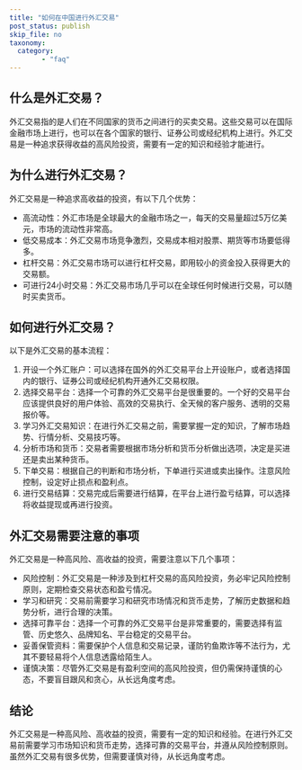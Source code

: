 ```yaml
---
title: "如何在中国进行外汇交易"
post_status: publish
skip_file: no
taxonomy:
  category:
        - "faq"
---
```


## 什么是外汇交易？

外汇交易指的是人们在不同国家的货币之间进行的买卖交易。这些交易可以在国际金融市场上进行，也可以在各个国家的银行、证券公司或经纪机构上进行。外汇交易是一种追求获得收益的高风险投资，需要有一定的知识和经验才能进行。

## 为什么进行外汇交易？

外汇交易是一种追求高收益的投资，有以下几个优势：

- 高流动性：外汇市场是全球最大的金融市场之一，每天的交易量超过5万亿美元，市场的流动性非常高。
- 低交易成本：外汇交易市场竞争激烈，交易成本相对股票、期货等市场要低得多。
- 杠杆交易：外汇交易市场可以进行杠杆交易，即用较小的资金投入获得更大的交易额。
- 可进行24小时交易：外汇交易市场几乎可以在全球任何时候进行交易，可以随时买卖货币。

## 如何进行外汇交易？

以下是外汇交易的基本流程：

1. 开设一个外汇账户：可以选择在国外的外汇交易平台上开设账户，或者选择国内的银行、证券公司或经纪机构开通外汇交易权限。
2. 选择交易平台：选择一个可靠的外汇交易平台是很重要的。一个好的交易平台应该提供良好的用户体验、高效的交易执行、全天候的客户服务、透明的交易报价等。
3. 学习外汇交易知识：在进行外汇交易之前，需要掌握一定的知识，了解市场趋势、行情分析、交易技巧等。
4. 分析市场和货币：交易者需要根据市场分析和货币分析做出选项，决定是买进还是卖出某种货币。
5. 下单交易：根据自己的判断和市场分析，下单进行买进或卖出操作。注意风险控制，设定好止损点和盈利点。
6. 进行交易结算：交易完成后需要进行结算，在平台上进行盈亏结算，可以选择将收益提现或再进行投资。

## 外汇交易需要注意的事项

外汇交易是一种高风险、高收益的投资，需要注意以下几个事项：

- 风险控制：外汇交易是一种涉及到杠杆交易的高风险投资，务必牢记风险控制原则，定期检查交易状态和盈亏情况。
- 学习和研究：交易前需要学习和研究市场情况和货币走势，了解历史数据和趋势分析，进行合理的决策。
- 选择可靠平台：选择一个可靠的外汇交易平台是非常重要的，需要选择有监管、历史悠久、品牌知名、平台稳定的交易平台。
- 妥善保管资料：需要保护个人信息和交易记录，谨防钓鱼欺诈等不法行为，尤其不要轻易将个人信息透露给陌生人。
- 谨慎决策：尽管外汇交易是有盈利空间的高风险投资，但仍需保持谨慎的心态，不要盲目跟风和贪心，从长远角度考虑。

## 结论

外汇交易是一种高风险、高收益的投资，需要有一定的知识和经验。在进行外汇交易前需要学习市场知识和货币走势，选择可靠的交易平台，并遵从风险控制原则。虽然外汇交易有很多优势，但需要谨慎对待，从长远角度考虑。
